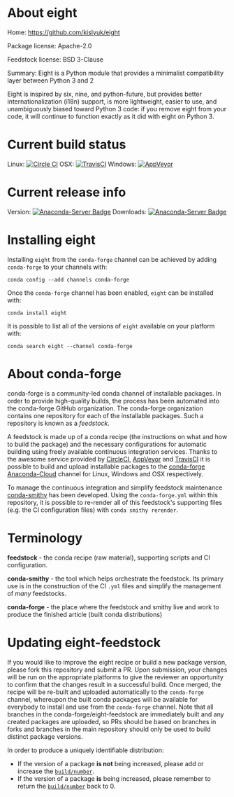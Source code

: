 About eight
===========

Home: https://github.com/kislyuk/eight

Package license: Apache-2.0

Feedstock license: BSD 3-Clause

Summary: Eight is a Python module that provides a minimalist compatibility layer between Python 3 and 2

Eight is inspired by six, nine, and python-future, but provides better
internationalization (i18n) support, is more lightweight, easier to use,
and unambiguously biased toward Python 3 code: if you remove eight from
your code, it will continue to function exactly as it did with eight on
Python 3.


Current build status
====================

Linux: [![Circle CI](https://circleci.com/gh/conda-forge/eight-feedstock.svg?style=shield)](https://circleci.com/gh/conda-forge/eight-feedstock)
OSX: [![TravisCI](https://travis-ci.org/conda-forge/eight-feedstock.svg?branch=master)](https://travis-ci.org/conda-forge/eight-feedstock)
Windows: [![AppVeyor](https://ci.appveyor.com/api/projects/status/github/conda-forge/eight-feedstock?svg=True)](https://ci.appveyor.com/project/conda-forge/eight-feedstock/branch/master)

Current release info
====================
Version: [![Anaconda-Server Badge](https://anaconda.org/conda-forge/eight/badges/version.svg)](https://anaconda.org/conda-forge/eight)
Downloads: [![Anaconda-Server Badge](https://anaconda.org/conda-forge/eight/badges/downloads.svg)](https://anaconda.org/conda-forge/eight)

Installing eight
================

Installing `eight` from the `conda-forge` channel can be achieved by adding `conda-forge` to your channels with:

```
conda config --add channels conda-forge
```

Once the `conda-forge` channel has been enabled, `eight` can be installed with:

```
conda install eight
```

It is possible to list all of the versions of `eight` available on your platform with:

```
conda search eight --channel conda-forge
```


About conda-forge
=================

conda-forge is a community-led conda channel of installable packages.
In order to provide high-quality builds, the process has been automated into the
conda-forge GitHub organization. The conda-forge organization contains one repository
for each of the installable packages. Such a repository is known as a *feedstock*.

A feedstock is made up of a conda recipe (the instructions on what and how to build
the package) and the necessary configurations for automatic building using freely
available continuous integration services. Thanks to the awesome service provided by
[CircleCI](https://circleci.com/), [AppVeyor](http://www.appveyor.com/)
and [TravisCI](https://travis-ci.org/) it is possible to build and upload installable
packages to the [conda-forge](https://anaconda.org/conda-forge)
[Anaconda-Cloud](http://docs.anaconda.org/) channel for Linux, Windows and OSX respectively.

To manage the continuous integration and simplify feedstock maintenance
[conda-smithy](http://github.com/conda-forge/conda-smithy) has been developed.
Using the ``conda-forge.yml`` within this repository, it is possible to re-render all of
this feedstock's supporting files (e.g. the CI configuration files) with ``conda smithy rerender``.


Terminology
===========

**feedstock** - the conda recipe (raw material), supporting scripts and CI configuration.

**conda-smithy** - the tool which helps orchestrate the feedstock.
                   Its primary use is in the construction of the CI ``.yml`` files
                   and simplify the management of *many* feedstocks.

**conda-forge** - the place where the feedstock and smithy live and work to
                  produce the finished article (built conda distributions)


Updating eight-feedstock
========================

If you would like to improve the eight recipe or build a new
package version, please fork this repository and submit a PR. Upon submission,
your changes will be run on the appropriate platforms to give the reviewer an
opportunity to confirm that the changes result in a successful build. Once
merged, the recipe will be re-built and uploaded automatically to the
`conda-forge` channel, whereupon the built conda packages will be available for
everybody to install and use from the `conda-forge` channel.
Note that all branches in the conda-forge/eight-feedstock are
immediately built and any created packages are uploaded, so PRs should be based
on branches in forks and branches in the main repository should only be used to
build distinct package versions.

In order to produce a uniquely identifiable distribution:
 * If the version of a package **is not** being increased, please add or increase
   the [``build/number``](http://conda.pydata.org/docs/building/meta-yaml.html#build-number-and-string).
 * If the version of a package **is** being increased, please remember to return
   the [``build/number``](http://conda.pydata.org/docs/building/meta-yaml.html#build-number-and-string)
   back to 0.
